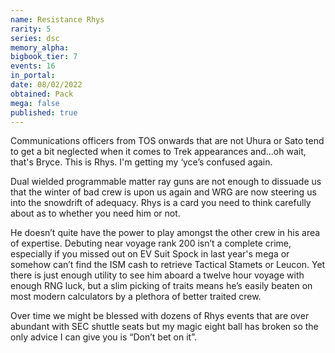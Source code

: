 ```yaml
---
name: Resistance Rhys
rarity: 5
series: dsc
memory_alpha:
bigbook_tier: 7
events: 16
in_portal:
date: 08/02/2022
obtained: Pack
mega: false
published: true
---
```


Communications officers from TOS onwards that are not Uhura or Sato tend to get a bit neglected when it comes to Trek appearances and...oh wait, that's Bryce. This is Rhys. I'm getting my ‘yce’s confused again.

Dual wielded programmable matter ray guns are not enough to dissuade us that the winter of bad crew is upon us again and WRG are now steering us into the snowdrift of adequacy. Rhys is a card you need to think carefully about as to whether you need him or not.

He doesn’t quite have the power to play amongst the other crew in his area of expertise. Debuting near voyage rank 200 isn’t a complete crime, especially if you missed out on EV Suit Spock in last year's mega or somehow can’t find the ISM cash to retrieve Tactical Stamets or Leucon. Yet there is just enough utility to see him aboard a twelve hour voyage with enough RNG luck, but a slim picking of traits means he’s easily beaten on most modern calculators by a plethora of better traited crew.

Over time we might be blessed with dozens of Rhys events that are over abundant with SEC shuttle seats but my magic eight ball has broken so the only advice I can give you is “Don’t bet on it”.

